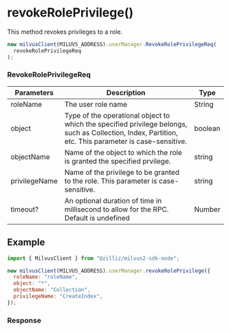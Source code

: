 # revokeRolePrivilege()

This method revokes privileges to a role.

```javascript
new milvusClient(MILUVS_ADDRESS).userManager.RevokeRolePrivilegeReq(
  revokeRolePrivilegeReq
);
```

### RevokeRolePrivilegeReq

| Parameters    | Description                                                                                                                                           | Type    |
| ------------- | ----------------------------------------------------------------------------------------------------------------------------------------------------- | ------- |
| roleName      | The user role name                                                                                                                                    | String  |
| object        | Type of the operational object to which the specified privilege belongs, such as Collection, Index, Partition, etc. This parameter is case-sensitive. | boolean |
| objectName    | Name of the object to which the role is granted the specified prvilege.                                                                               | string  |
| privilegeName | Name of the privilege to be granted to the role. This parameter is case-sensitive.                                                                    | string  |
| timeout?      | An optional duration of time in millisecond to allow for the RPC. Default is undefined                                                                | Number  |

## Example

```javascript
import { MilvusClient } from "@zilliz/milvus2-sdk-node";

new milvusClient(MILVUS_ADDRESS).userManager.revokeRolePrivilege({
  roleName: "roleName",
  object: "*",
  objectName: "Collection",
  privilegeName: "CreateIndex",
});
```

### Response
